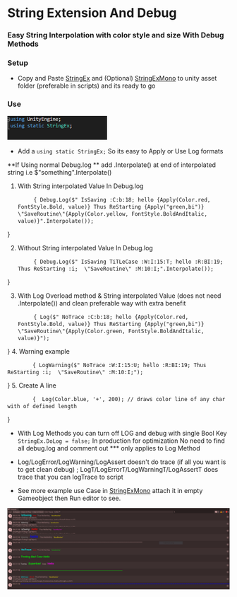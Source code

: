# String Extension And Debug
### Easy String Interpolation with color style and size With Debug Methods

### Setup

* Copy and Paste [StringEx](https://github.com/SujanDuttaMishra/StringExtensionAndDebug/blob/master/StringEx.cs ) and (Optional) [StringExMono](https://github.com/SujanDuttaMishra/StringExtensionAndDebug/blob/master/StringExMono.cs ) to unity asset folder (preferable in scripts) and its ready to go

### Use
![](Images/using.png)
* Add a `using static StringEx;` So its easy to Apply or Use Log formats

**If Using normal Debug.log ** add .Interpolate() at end of interpolated string  i.e $"something".Interpolate()

1. With String interpolated Value In Debug.log

            { Debug.Log($" IsSaving :C:b:18; hello {Apply(Color.red, FontStyle.Bold, value)} Thus ReStarting {Apply("green,bi")}   \"SaveRoutine\"{Apply(Color.yellow, FontStyle.BoldAndItalic, value)}".Interpolate());
}

2. Without String interpolated Value In Debug.log

            { Debug.Log($" IsSaving TiTLeCase :W:I:15:T; hello :R:BI:19; Thus ReStarting :i;  \"SaveRoutine\" :M:10:I;".Interpolate());
}

3. With Log Overload method & String interpolated Value (does not need .Interpolate()) and clean preferable way with extra benefit

            { Log($" NoTrace :C:b:18; hello {Apply(Color.red, FontStyle.Bold, value)} Thus ReStarting {Apply("green,bi")}   \"SaveRoutine\"{Apply(Color.green, FontStyle.BoldAndItalic, value)}");
}
4. Warning example

            { LogWarning($" NoTrace :W:I:15:U; hello :R:BI:19; Thus ReStarting :i;  \"SaveRoutine\" :M:10:I;");
}
5. Create A line

            {  Log(Color.blue, '+', 200); // draws color line of any char  with of defined length
}


* With Log Methods you can turn off LOG and debug with single Bool Key ` StringEx.DoLog = false;` In production for optimization No need to find all debug.log and comment out *** only applies to Log Method
* Log/LogError/LogWarning/LogAssert doesn't do trace (if all you want is to get clean debug) ; LogT/LogErrorT/LogWarningT/LogAssertT does trace that you can logTrace to script

* See more example use Case in [StringExMono](https://github.com/SujanDuttaMishra/StringExtensionAndDebug/blob/master/StringExMono.cs ) attach  it in empty Gameobject then Run editor to see.

![](Images/DebugLog.PNG)


